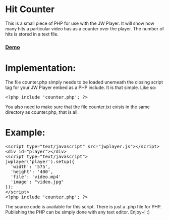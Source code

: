 Hit Counter
==========

This is a small piece of PHP for use with the JW Player. It will show how many hits a particular video has as a counter over the player. The number of hits is stored in a text file.

### [Demo](http://www.pluginsbyethan.com/github/hitcounter.php)

Implementation:
==========

The file counter.php simply needs to be loaded unerneath the closing script tag for your JW Player embed as a PHP include. It is that simple. Like so:

<pre>
&lt;?php include 'counter.php'; ?&gt;
</pre>

You also need to make sure that the file counter.txt exists in the same directory as counter.php, that is all.

Example:
==========
<pre>
&lt;script type=&quot;text/javascript&quot; src=&quot;jwplayer.js&quot;&gt;&lt;/script&gt;
&lt;div id=&quot;player&quot;&gt;&lt;/div&gt;
&lt;script type=&quot;text/javascript&quot;&gt;
jwplayer('player').setup({
&nbsp;&nbsp;'width': '575',
&nbsp;&nbsp;'height': '400',
&nbsp;&nbsp;'file': 'video.mp4'
&nbsp;&nbsp;'image': &quot;video.jpg&quot;
});
&lt;/script&gt;
&lt;?php include 'counter.php'; ?&gt;
</pre>

The source code is available for this script. There is just a .php file for PHP. Publishing the PHP can be simply done with any text editor. Enjoy~! :)
